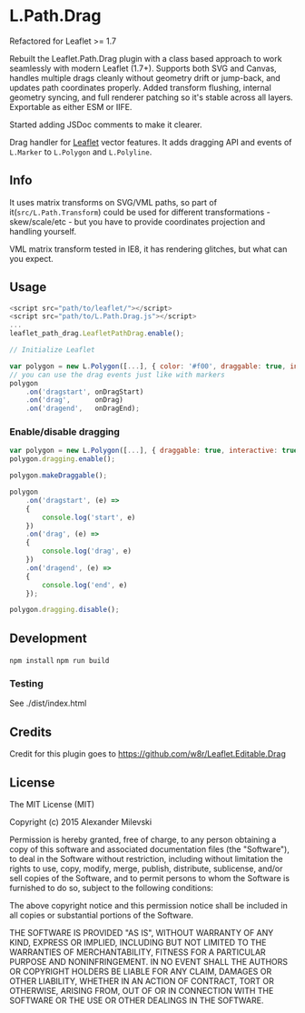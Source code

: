 # L.Path.Drag

Refactored for Leaflet >= 1.7

Rebuilt the Leaflet.Path.Drag plugin with a class based approach to work seamlessly with modern Leaflet (1.7+). Supports both SVG and Canvas, handles multiple drags cleanly without geometry drift or jump-back, and updates path coordinates properly. Added transform flushing, internal geometry syncing, and full renderer patching so it's stable across all layers. Exportable as either ESM or IIFE. 

Started adding JSDoc comments to make it clearer.

Drag handler for [Leaflet](https://github.com/leaflet/leaflet) vector features.
It adds dragging API and events of `L.Marker` to `L.Polygon` and `L.Polyline`.

## Info

It uses matrix transforms on SVG/VML paths, so part of it(`src/L.Path.Transform`) could be used for different transformations - skew/scale/etc - but you have to provide coordinates projection and handling yourself.

VML matrix transform tested in IE8, it has rendering glitches, but what can you expect.

## Usage

```javascript
<script src="path/to/leaflet/"></script>
<script src="path/to/L.Path.Drag.js"></script>
...
leaflet_path_drag.LeafletPathDrag.enable();

// Initialize Leaflet

var polygon = new L.Polygon([...], { color: '#f00', draggable: true, interactive: true }).addTo(map);
// you can use the drag events just like with markers
polygon
    .on('dragstart', onDragStart)
    .on('drag',      onDrag)
    .on('dragend',   onDragEnd);
```

### Enable/disable dragging

```javascript
var polygon = new L.Polygon([...], { draggable: true, interactive: true }).addTo(map);
polygon.dragging.enable();

polygon.makeDraggable();

polygon
    .on('dragstart', (e) => 
    {
        console.log('start', e)
    })
    .on('drag', (e) => 
    {
        console.log('drag', e)
    })
    .on('dragend', (e) =>
    {
        console.log('end', e)
    });
```

```javascript
polygon.dragging.disable();
```

## Development
```npm install```
```npm run build```

### Testing
See ./dist/index.html

## Credits

Credit for this plugin goes to https://github.com/w8r/Leaflet.Editable.Drag


## License

The MIT License (MIT)

Copyright (c) 2015 Alexander Milevski

Permission is hereby granted, free of charge, to any person obtaining a copy of this software and associated documentation files (the "Software"), to deal in the Software without restriction, including without limitation the rights to use, copy, modify, merge, publish, distribute, sublicense, and/or sell copies of the Software, and to permit persons to whom the Software is furnished to do so, subject to the following conditions:

The above copyright notice and this permission notice shall be included in all copies or substantial portions of the Software.

THE SOFTWARE IS PROVIDED "AS IS", WITHOUT WARRANTY OF ANY KIND, EXPRESS OR IMPLIED, INCLUDING BUT NOT LIMITED TO THE WARRANTIES OF MERCHANTABILITY, FITNESS FOR A PARTICULAR PURPOSE AND NONINFRINGEMENT. IN NO EVENT SHALL THE AUTHORS OR COPYRIGHT HOLDERS BE LIABLE FOR ANY CLAIM, DAMAGES OR OTHER LIABILITY, WHETHER IN AN ACTION OF CONTRACT, TORT OR OTHERWISE, ARISING FROM, OUT OF OR IN CONNECTION WITH THE SOFTWARE OR THE USE OR OTHER DEALINGS IN THE SOFTWARE.
